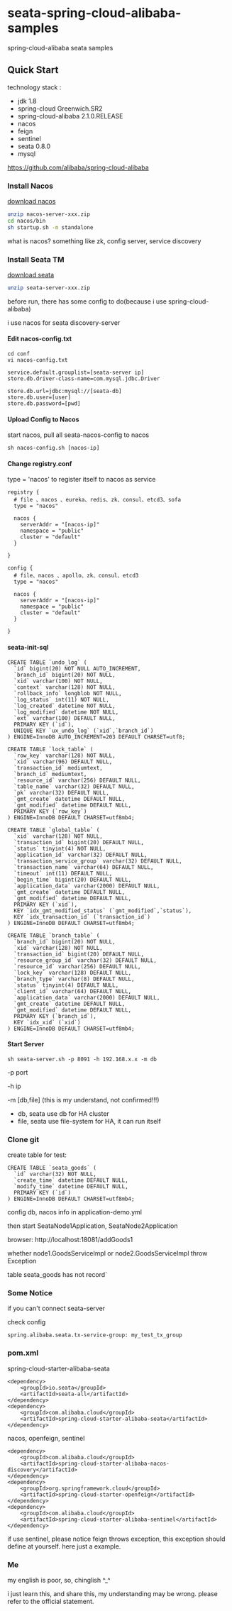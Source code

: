 # seata-spring-cloud-alibaba-samples
spring-cloud-alibaba seata samples

## Quick Start
technology stack : 
- jdk 1.8
- spring-cloud Greenwich.SR2
- spring-cloud-alibaba 2.1.0.RELEASE  
- nacos 
- feign
- sentinel
- seata 0.8.0
- mysql

https://github.com/alibaba/spring-cloud-alibaba

### Install Nacos
[download nacos](https://github.com/alibaba/nacos/releases)
```bash
unzip nacos-server-xxx.zip
cd nacos/bin 
sh startup.sh -m standalone
```

what is nacos? something like zk, config server, service discovery

### Install Seata TM
[download seata](https://github.com/seata/seata/releases)
```bash
unzip seata-server-xxx.zip
```
before run, there has some config to do(because i use spring-cloud-alibaba)

i use nacos for seata discovery-server

#### Edit nacos-config.txt
```
cd conf
vi nacos-config.txt

service.default.grouplist=[seata-server ip]
store.db.driver-class-name=com.mysql.jdbc.Driver

store.db.url=jdbc:mysql://[seata-db]
store.db.user=[user]
store.db.password=[pwd]
```

#### Upload Config to Nacos
start nacos, pull all seata-nacos-config to nacos
```
sh nacos-config.sh [nacos-ip]
```

#### Change registry.conf
type = 'nacos' to register itself to nacos as service
```
registry {
  # file 、nacos 、eureka、redis、zk、consul、etcd3、sofa
  type = "nacos"

  nacos {
    serverAddr = "[nacos-ip]"
    namespace = "public"
    cluster = "default"
  }
 
}

config {
  # file、nacos 、apollo、zk、consul、etcd3
  type = "nacos"

  nacos {
    serverAddr = "[nacos-ip]"
    namespace = "public"
    cluster = "default"
  }
  
}
```


#### seata-init-sql
```
CREATE TABLE `undo_log` (
  `id` bigint(20) NOT NULL AUTO_INCREMENT,
  `branch_id` bigint(20) NOT NULL,
  `xid` varchar(100) NOT NULL,
  `context` varchar(128) NOT NULL,
  `rollback_info` longblob NOT NULL,
  `log_status` int(11) NOT NULL,
  `log_created` datetime NOT NULL,
  `log_modified` datetime NOT NULL,
  `ext` varchar(100) DEFAULT NULL,
  PRIMARY KEY (`id`),
  UNIQUE KEY `ux_undo_log` (`xid`,`branch_id`)
) ENGINE=InnoDB AUTO_INCREMENT=203 DEFAULT CHARSET=utf8;

CREATE TABLE `lock_table` (
  `row_key` varchar(128) NOT NULL,
  `xid` varchar(96) DEFAULT NULL,
  `transaction_id` mediumtext,
  `branch_id` mediumtext,
  `resource_id` varchar(256) DEFAULT NULL,
  `table_name` varchar(32) DEFAULT NULL,
  `pk` varchar(32) DEFAULT NULL,
  `gmt_create` datetime DEFAULT NULL,
  `gmt_modified` datetime DEFAULT NULL,
  PRIMARY KEY (`row_key`)
) ENGINE=InnoDB DEFAULT CHARSET=utf8mb4;

CREATE TABLE `global_table` (
  `xid` varchar(128) NOT NULL,
  `transaction_id` bigint(20) DEFAULT NULL,
  `status` tinyint(4) NOT NULL,
  `application_id` varchar(32) DEFAULT NULL,
  `transaction_service_group` varchar(32) DEFAULT NULL,
  `transaction_name` varchar(64) DEFAULT NULL,
  `timeout` int(11) DEFAULT NULL,
  `begin_time` bigint(20) DEFAULT NULL,
  `application_data` varchar(2000) DEFAULT NULL,
  `gmt_create` datetime DEFAULT NULL,
  `gmt_modified` datetime DEFAULT NULL,
  PRIMARY KEY (`xid`),
  KEY `idx_gmt_modified_status` (`gmt_modified`,`status`),
  KEY `idx_transaction_id` (`transaction_id`)
) ENGINE=InnoDB DEFAULT CHARSET=utf8mb4;

CREATE TABLE `branch_table` (
  `branch_id` bigint(20) NOT NULL,
  `xid` varchar(128) NOT NULL,
  `transaction_id` bigint(20) DEFAULT NULL,
  `resource_group_id` varchar(32) DEFAULT NULL,
  `resource_id` varchar(256) DEFAULT NULL,
  `lock_key` varchar(128) DEFAULT NULL,
  `branch_type` varchar(8) DEFAULT NULL,
  `status` tinyint(4) DEFAULT NULL,
  `client_id` varchar(64) DEFAULT NULL,
  `application_data` varchar(2000) DEFAULT NULL,
  `gmt_create` datetime DEFAULT NULL,
  `gmt_modified` datetime DEFAULT NULL,
  PRIMARY KEY (`branch_id`),
  KEY `idx_xid` (`xid`)
) ENGINE=InnoDB DEFAULT CHARSET=utf8mb4;
```

 
#### Start Server 
``` 
sh seata-server.sh -p 8091 -h 192.168.x.x -m db
```
-p port

-h ip

-m [db,file]
(this is my understand, not confirmed!!!)
- db, seata use db for HA cluster
- file,  seata use file-system for HA, it can run itself

 

### Clone git

create table for test:
```mysql
CREATE TABLE `seata_goods` (
  `id` varchar(32) NOT NULL,
  `create_time` datetime DEFAULT NULL,
  `modify_time` datetime DEFAULT NULL,
  PRIMARY KEY (`id`)
) ENGINE=InnoDB DEFAULT CHARSET=utf8mb4;
```

config db, nacos info in application-demo.yml

then start SeataNode1Application, SeataNode2Application

browser: http://localhost:18081/addGoods1

whether node1.GoodsServiceImpl or node2.GoodsServiceImpl throw Exception

table seata_goods has not record`


### Some Notice
if you can't connect seata-server

check config
```
spring.alibaba.seata.tx-service-group: my_test_tx_group
```


### pom.xml
spring-cloud-starter-alibaba-seata
```
<dependency>
    <groupId>io.seata</groupId>
    <artifactId>seata-all</artifactId>
</dependency>
<dependency>
    <groupId>com.alibaba.cloud</groupId>
    <artifactId>spring-cloud-starter-alibaba-seata</artifactId>
</dependency>
```

nacos, openfeign, sentinel
```
<dependency>
    <groupId>com.alibaba.cloud</groupId>
    <artifactId>spring-cloud-starter-alibaba-nacos-discovery</artifactId>
</dependency>
<dependency>
    <groupId>org.springframework.cloud</groupId>
    <artifactId>spring-cloud-starter-openfeign</artifactId>
</dependency>
<dependency>
    <groupId>com.alibaba.cloud</groupId>
    <artifactId>spring-cloud-starter-alibaba-sentinel</artifactId>
</dependency>
```

if use sentinel, please notice feign throws exception, this exception should define at yourself. here just a example.


### Me
my english is poor, so, chinglish ^_^

i just learn this, and share this, my understanding may be wrong. please refer to the official statement. 